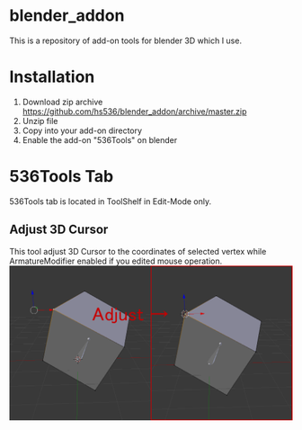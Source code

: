 # blender_addon

This is a repository of add-on tools for blender 3D which I use.

# Installation

1. Download zip archive https://github.com/hs536/blender_addon/archive/master.zip
2. Unzip file
3. Copy into your add-on directory
4. Enable the add-on "536Tools" on blender

# 536Tools Tab

536Tools tab is located in ToolShelf in Edit-Mode only.

## Adjust 3D Cursor
This tool adjust 3D Cursor to the coordinates of selected vertex while ArmatureModifier enabled if you edited mouse operation.
![Adjust3DCursor](https://github.com/hs536/blender_addon/blob/image/image/Adjust3DCursor.png)
